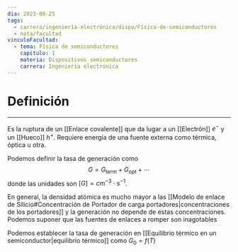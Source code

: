 ```yaml
---
dia: 2023-08-25
tags:
  - carrera/ingeniería-electrónica/dispo/Física-de-semiconductores
  - nota/facultad
vinculoFacultad:
  - tema: Física de semiconductores
    capitulo: 1
    materia: Dispositivos semiconductores
    carrera: Ingeniería electrónica
---
```

# Definición
---
Es la ruptura de un [[Enlace covalente]] que da lugar a un [[Electrón]] $e^-$ y un [[Hueco]] $h^+$. Requiere energía de una fuente externa como térmica, óptica u otra.

Podemos definir la tasa de generación como $$ G = G_\text{term} + G_\text{opt} + \cdots $$ donde las unidades son $[G] = cm^{-3} \cdot s^{-1}$.

En general, la densidad atómica es mucho mayor a las [[Modelo de enlace de Silicio#Concentración de Portador de carga portadores|concentraciones de los portadores]] y la generación no depende de estas concentraciones. Podemos suponer que las fuentes de enlaces a romper son inagotables

Podemos establecer la tasa de generación en [[Equilibrio térmico en un semiconductor|equilibrio térmico]] como $G_0 = f(T)$